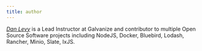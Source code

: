 ```yaml
---
title: author
---
```


[*Dan Levy*](https://www.danlevy.net/) is a Lead Instructor at Galvanize and contributor to multiple Open Source Software projects including NodeJS, Docker, Bluebird, Lodash, Rancher, Minio, Slate, IxJS.

